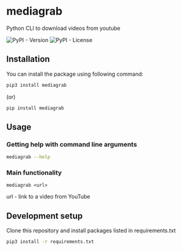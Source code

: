 # mediagrab
Python CLI to download videos from youtube

![PyPI - Version](https://img.shields.io/pypi/v/mediagrab)
![PyPI - License](https://img.shields.io/pypi/l/mediagrab)

## Installation
You can install the package using following command:
```sh
pip3 install mediagrab
```
(or)
```sh
pip install mediagrab
```

## Usage

### Getting help with command line arguments
```sh
mediagrab --help
```

### Main functionality
```
mediagrab <url>
```
url - link to a video from YouTube

## Development setup
Clone this repository and install packages listed in requirements.txt
```sh
pip3 install -r requirements.txt
```